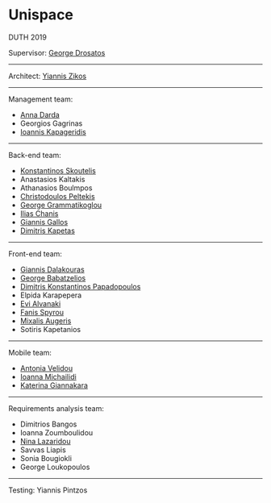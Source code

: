 # Unispace
DUTH 2019

Supervisor: [George Drosatos](https://github.com/gdrosato/)
___

Architect: [Yiannis Zikos](https://github.com/ioanziko)
___

Management team: 
* [Anna Darda](https://github.com/AnnaDarda)
* Georgios Gagrinas
* [Ioannis Kapageridis](https://github.com/p4r4n0rm4l)
___

Back-end team:
* [Konstantinos Skoutelis](https://github.com/konstantinosskoutelis)
* Anastasios Kaltakis
* Athanasios Boulmpos
* [Christodoulos Peltekis](https://github.com/chrispelt)
* [George Grammatikoglou](https://github.com/grossos)
* [Ilias Chanis](https://github.com/liakoyras)
* [Giannis Gallos](https://github.com/gallogian3)
* [Dimitris Kapetas](https://github.com/Whatevaqwerty)
___

Front-end team:
* [Giannis Dalakouras](https://github.com/jdala)
* [George Babatzelios](https://github.com/gbabatz)
* [Dimitris Konstantinos Papadopoulos](github.com/dimkpapadopoulos)
* Elpida Karapepera
* [Evi Alvanaki](https://github.com/evialv)
* [Fanis Spyrou](https://github.com/fanisspr)
* [Mixalis Augeris](https://github.com/mikeavg)
* Sotiris Kapetanios
___

Mobile team:
* [Antonia Velidou](https://github.com/AntoniaVel)
* [Ioanna Michailidi](https://github.com/ioanmich8)
* [Katerina Giannakara](https://github.com/kategian)
___

Requirements analysis team:
* Dimitrios Bangos
* Ioanna Zoumboulidou
* [Nina Lazaridou](https://github.com/n-laza)
* Savvas Liapis
* Sonia Bougiokli
* George Loukopoulos
___

Testing: Yiannis Pintzos
